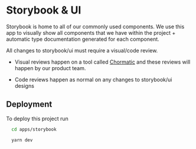 
# Storybook & UI

Storybook is home to all of our commonly used components. We use this app to visually show all components that we have within the project + automatic type documentation generated for each component.

All changes to storybook/ui must require a visual/code review. 

* Visual reviews happen on a tool called [Chormatic](http://chromatic.com/) and these reviews will happen by our product team.

* Code reviews happen as normal on any changes to storybook/ui designs


## Deployment

To deploy this project run
```bash
  cd apps/storybook
```
```bash
  yarn dev 
```

